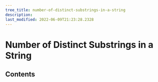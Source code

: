 ```yaml
---
tree_title: number-of-distinct-substrings-in-a-string
description: 
last_modified: 2022-06-09T21:23:28.2328
---
```


# Number of Distinct Substrings in a String

## Contents
